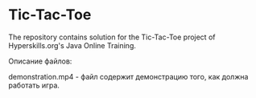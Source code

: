 # Tic-Tac-Toe

The repository contains solution for the Tic-Tac-Toe project of Hyperskills.org's Java Online Training.

Описание файлов:

demonstration.mp4 - файл содержит демонстрацию того, как должна работать игра.
